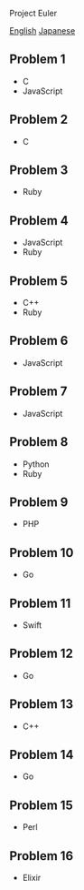 Project Euler

[English](https://www.google.co.jp/url?sa=t&rct=j&q=&esrc=s&source=web&cd=2&ved=0ahUKEwjXi9KSovLKAhXCG6YKHdC3AJ8QFggrMAE&url=https%3A%2F%2Fprojecteuler.net%2F&usg=AFQjCNGBb-LnRQhypOq1wG8RRHEQ24QQNQ&sig2=N2uUE4jqd_KciaPKBp-RTw&bvm=bv.114195076,d.dGY&cad=rja)
[Japanese](http://odz.sakura.ne.jp/projecteuler/)

## Problem 1
- C
- JavaScript

## Problem 2
- C

## Problem 3
- Ruby

## Problem 4
- JavaScript
- Ruby

## Problem 5
- C++
- Ruby

## Problem 6
- JavaScript

## Problem 7
- JavaScript

## Problem 8
- Python
- Ruby

## Problem 9
- PHP

## Problem 10
- Go

## Problem 11
- Swift

## Problem 12
- Go

## Problem 13
- C++

## Problem 14
- Go

## Problem 15
- Perl

## Problem 16
- Elixir
